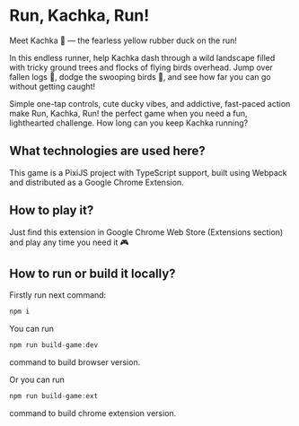 # Run, Kachka, Run!

Meet Kachka 🐥 — the fearless yellow rubber duck on the run!

In this endless runner, help Kachka dash through a wild landscape filled with tricky ground trees and flocks of flying birds overhead. Jump over fallen logs 🌳, dodge the swooping birds 🦅, and see how far you can go without getting caught!

Simple one-tap controls, cute ducky vibes, and addictive, fast-paced action make Run, Kachka, Run! the perfect game when you need a fun, lighthearted challenge. How long can you keep Kachka running?

## What technologies are used here?
This game is a PixiJS project with TypeScript support, built using Webpack and distributed as a Google Chrome Extension.

## How to play it?

Just find this extension in Google Chrome Web Store (Extensions section) and play any time you need it 🎮

## How to run or build it locally?

Firstly run next command:
```js
npm i
```

You can run
```js
npm run build-game:dev
```
command to build browser version.

Or you can run

```js
npm run build-game:ext
```
command to build chrome extension version.
